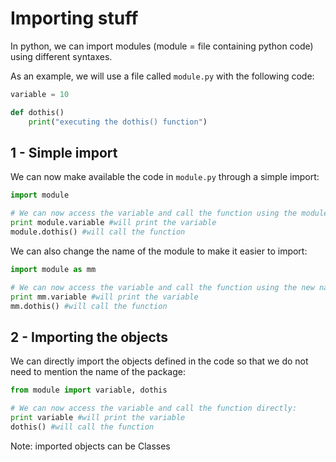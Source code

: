 # Importing stuff

In python, we can import modules (module = file containing python code) using different syntaxes.

As an example, we will use a file called `module.py` with the following code:

```python
variable = 10

def dothis()
	print("executing the dothis() function")
```

## 1 - Simple import

We can now make available the code in `module.py` through a simple import:

```python
import module

# We can now access the variable and call the function using the module name:
print module.variable #will print the variable
module.dothis() #will call the function
```

We can also change the name of the module to make it easier to import:

```python
import module as mm

# We can now access the variable and call the function using the new name defined:
print mm.variable #will print the variable
mm.dothis() #will call the function
```

## 2 - Importing the objects

We can directly import the objects defined in the code so that we do not need to mention the name of the package:

```python
from module import variable, dothis

# We can now access the variable and call the function directly:
print variable #will print the variable
dothis() #will call the function
```

Note: imported objects can be Classes
